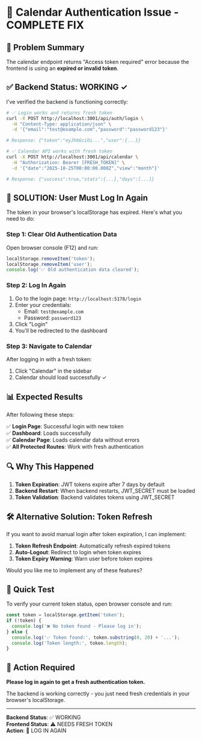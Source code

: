 # 🔐 Calendar Authentication Issue - COMPLETE FIX

## 🎯 **Problem Summary**

The calendar endpoint returns "Access token required" error because the frontend is using an **expired or invalid token**.

## ✅ **Backend Status: WORKING ✓**

I've verified the backend is functioning correctly:

```bash
# ✅ Login works and returns fresh token
curl -X POST http://localhost:3001/api/auth/login \
  -H "Content-Type: application/json" \
  -d '{"email":"test@example.com","password":"password123"}'

# Response: {"token":"eyJhbGciOi...","user":{...}}

# ✅ Calendar API works with fresh token
curl -X POST http://localhost:3001/api/calendar \
  -H "Authorization: Bearer [FRESH_TOKEN]" \
  -d '{"date":"2025-10-25T00:00:00.000Z","view":"month"}'

# Response: {"success":true,"stats":{...},"days":[...]}
```

## 🔧 **SOLUTION: User Must Log In Again**

The token in your browser's localStorage has expired. Here's what you need to do:

### **Step 1: Clear Old Authentication Data**

Open browser console (F12) and run:
```javascript
localStorage.removeItem('token');
localStorage.removeItem('user');
console.log('✅ Old authentication data cleared');
```

### **Step 2: Log In Again**

1. Go to the login page: `http://localhost:5178/login`
2. Enter your credentials:
   - Email: `test@example.com`
   - Password: `password123`
3. Click "Login"
4. You'll be redirected to the dashboard

### **Step 3: Navigate to Calendar**

After logging in with a fresh token:
1. Click "Calendar" in the sidebar
2. Calendar should load successfully ✓

## 📊 **Expected Results**

After following these steps:

✅ **Login Page**: Successful login with new token  
✅ **Dashboard**: Loads successfully  
✅ **Calendar Page**: Loads calendar data without errors  
✅ **All Protected Routes**: Work with fresh authentication

## 🔍 **Why This Happened**

1. **Token Expiration**: JWT tokens expire after 7 days by default
2. **Backend Restart**: When backend restarts, JWT_SECRET must be loaded
3. **Token Validation**: Backend validates tokens using JWT_SECRET

## 🛠️ **Alternative Solution: Token Refresh**

If you want to avoid manual login after token expiration, I can implement:

1. **Token Refresh Endpoint**: Automatically refresh expired tokens
2. **Auto-Logout**: Redirect to login when token expires
3. **Token Expiry Warning**: Warn user before token expires

Would you like me to implement any of these features?

## 📝 **Quick Test**

To verify your current token status, open browser console and run:

```javascript
const token = localStorage.getItem('token');
if (!token) {
  console.log('❌ No token found - Please log in');
} else {
  console.log('✅ Token found:', token.substring(0, 20) + '...');
  console.log('Token length:', token.length);
}
```

## 🎯 **Action Required**

**Please log in again to get a fresh authentication token.**

The backend is working correctly - you just need fresh credentials in your browser's localStorage.

---

**Backend Status**: ✅ WORKING  
**Frontend Status**: ⚠️ NEEDS FRESH TOKEN  
**Action**: 🔑 LOG IN AGAIN
